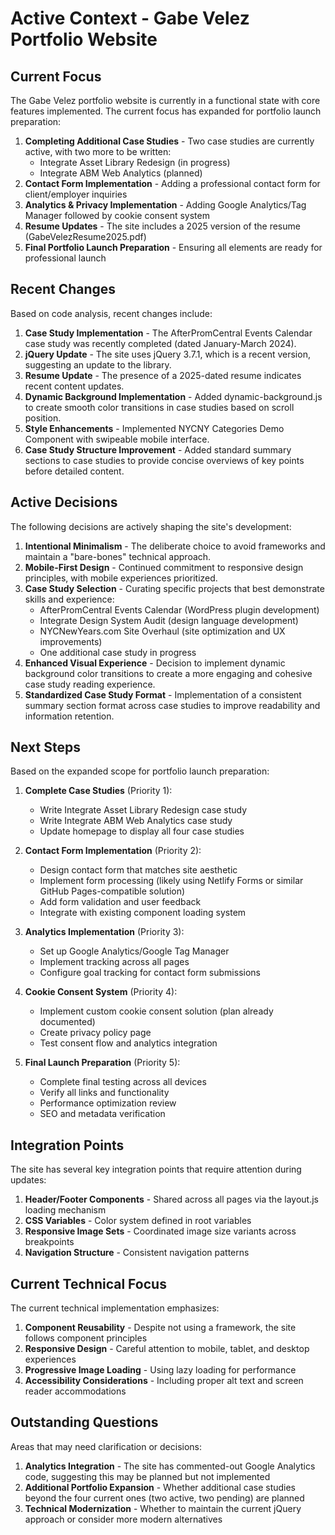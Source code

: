 # Active Context - Gabe Velez Portfolio Website

## Current Focus

The Gabe Velez portfolio website is currently in a functional state with core features implemented. The current focus has expanded for portfolio launch preparation:

1. **Completing Additional Case Studies** - Two case studies are currently active, with two more to be written:
   - Integrate Asset Library Redesign (in progress)
   - Integrate ABM Web Analytics (planned)
2. **Contact Form Implementation** - Adding a professional contact form for client/employer inquiries
3. **Analytics & Privacy Implementation** - Adding Google Analytics/Tag Manager followed by cookie consent system
4. **Resume Updates** - The site includes a 2025 version of the resume (GabeVelezResume2025.pdf)
5. **Final Portfolio Launch Preparation** - Ensuring all elements are ready for professional launch

## Recent Changes

Based on code analysis, recent changes include:

1. **Case Study Implementation** - The AfterPromCentral Events Calendar case study was recently completed (dated January-March 2024).
2. **jQuery Update** - The site uses jQuery 3.7.1, which is a recent version, suggesting an update to the library.
3. **Resume Update** - The presence of a 2025-dated resume indicates recent content updates.
4. **Dynamic Background Implementation** - Added dynamic-background.js to create smooth color transitions in case studies based on scroll position.
5. **Style Enhancements** - Implemented NYCNY Categories Demo Component with swipeable mobile interface.
6. **Case Study Structure Improvement** - Added standard summary sections to case studies to provide concise overviews of key points before detailed content.

## Active Decisions

The following decisions are actively shaping the site's development:

1. **Intentional Minimalism** - The deliberate choice to avoid frameworks and maintain a "bare-bones" technical approach.
2. **Mobile-First Design** - Continued commitment to responsive design principles, with mobile experiences prioritized.
3. **Case Study Selection** - Curating specific projects that best demonstrate skills and experience:
   - AfterPromCentral Events Calendar (WordPress plugin development)
   - Integrate Design System Audit (design language development)
   - NYCNewYears.com Site Overhaul (site optimization and UX improvements)
   - One additional case study in progress
4. **Enhanced Visual Experience** - Decision to implement dynamic background color transitions to create a more engaging and cohesive case study reading experience.
5. **Standardized Case Study Format** - Implementation of a consistent summary section format across case studies to improve readability and information retention.

## Next Steps

Based on the expanded scope for portfolio launch preparation:

1. **Complete Case Studies** (Priority 1):
   - Write Integrate Asset Library Redesign case study
   - Write Integrate ABM Web Analytics case study
   - Update homepage to display all four case studies

2. **Contact Form Implementation** (Priority 2):
   - Design contact form that matches site aesthetic
   - Implement form processing (likely using Netlify Forms or similar GitHub Pages-compatible solution)
   - Add form validation and user feedback
   - Integrate with existing component loading system

3. **Analytics Implementation** (Priority 3):
   - Set up Google Analytics/Google Tag Manager
   - Implement tracking across all pages
   - Configure goal tracking for contact form submissions

4. **Cookie Consent System** (Priority 4):
   - Implement custom cookie consent solution (plan already documented)
   - Create privacy policy page
   - Test consent flow and analytics integration

5. **Final Launch Preparation** (Priority 5):
   - Complete final testing across all devices
   - Verify all links and functionality
   - Performance optimization review
   - SEO and metadata verification

## Integration Points

The site has several key integration points that require attention during updates:

1. **Header/Footer Components** - Shared across all pages via the layout.js loading mechanism
2. **CSS Variables** - Color system defined in root variables
3. **Responsive Image Sets** - Coordinated image size variants across breakpoints
4. **Navigation Structure** - Consistent navigation patterns

## Current Technical Focus

The current technical implementation emphasizes:

1. **Component Reusability** - Despite not using a framework, the site follows component principles
2. **Responsive Design** - Careful attention to mobile, tablet, and desktop experiences
3. **Progressive Image Loading** - Using lazy loading for performance
4. **Accessibility Considerations** - Including proper alt text and screen reader accommodations

## Outstanding Questions

Areas that may need clarification or decisions:

1. **Analytics Integration** - The site has commented-out Google Analytics code, suggesting this may be planned but not implemented
2. **Additional Portfolio Expansion** - Whether additional case studies beyond the four current ones (two active, two pending) are planned
3. **Technical Modernization** - Whether to maintain the current jQuery approach or consider more modern alternatives

